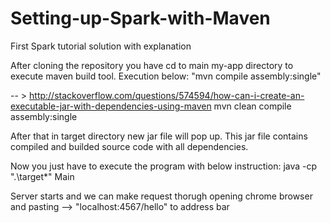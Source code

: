 # Setting-up-Spark-with-Maven
First Spark tutorial solution with explanation

After cloning the repository you have cd to main my-app directory to execute maven build tool.
Execution below:
"mvn compile assembly:single"

-- > http://stackoverflow.com/questions/574594/how-can-i-create-an-executable-jar-with-dependencies-using-maven
mvn clean compile assembly:single


After that in target directory new jar file will pop up.
This jar file contains compiled and builded source code with all dependencies.

Now you just have to execute the program with below instruction:
java -cp ".\target\*" Main

Server starts and we can make request thorugh opening chrome browser
and pasting --> "localhost:4567/hello"
to address bar

